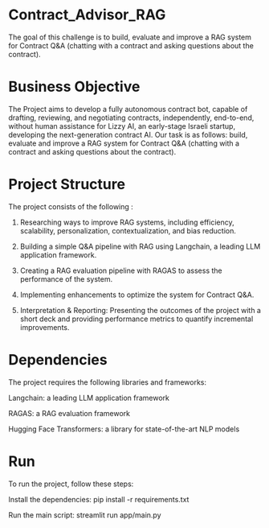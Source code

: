 # Contract_Advisor_RAG

The goal of this challenge is to build, evaluate and improve a RAG system for Contract Q&A (chatting with a contract and asking questions about the contract).

# Business Objective

The Project aims to develop a fully autonomous contract bot, capable of drafting, reviewing, and negotiating contracts, independently, end-to-end, without human assistance for  Lizzy AI, an early-stage Israeli startup, developing the next-generation contract AI.
Our task is as follows:  build, evaluate and improve a RAG system for Contract Q&A (chatting with a contract and asking questions about the contract).

# Project Structure

The project consists of the following :

1. Researching ways to improve RAG systems, including efficiency, scalability, personalization, contextualization, and bias reduction.
   
2. Building a simple Q&A pipeline with RAG using Langchain, a leading LLM application framework.
   
3. Creating a RAG evaluation pipeline with RAGAS to assess the performance of the system.
   
4. Implementing enhancements to optimize the system for Contract Q&A.
   
5. Interpretation & Reporting: Presenting the outcomes of the project with a short deck and providing performance metrics to quantify incremental improvements.

# Dependencies

The project requires the following libraries and frameworks:

Langchain: a leading LLM application framework

RAGAS: a RAG evaluation framework

Hugging Face Transformers: a library for state-of-the-art NLP models

# Run 

To run the project, follow these steps:

Install the dependencies: pip install -r requirements.txt

Run the main script: streamlit run app/main.py
